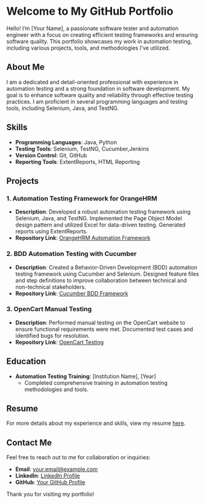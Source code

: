 # Welcome to My GitHub Portfolio

Hello! I’m [Your Name], a passionate software tester and automation engineer with a focus on creating efficient testing frameworks and ensuring software quality. This portfolio showcases my work in automation testing, including various projects, tools, and methodologies I've utilized.

## About Me

I am a dedicated and detail-oriented professional with experience in automation testing and a strong foundation in software development. My goal is to enhance software quality and reliability through effective testing practices. I am proficient in several programming languages and testing tools, including Selenium, Java, and TestNG.

## Skills

- **Programming Languages**: Java, Python
- **Testing Tools**: Selenium, TestNG, Cucumber,Jenkins
- **Version Control**: Git, GitHub
- **Reporting Tools**: ExtentReports, HTML Reporting

## Projects

### 1. Automation Testing Framework for OrangeHRM
- **Description**: Developed a robust automation testing framework using Selenium, Java, and TestNG. Implemented the Page Object Model design pattern and utilized Excel for data-driven testing. Generated reports using ExtentReports.
- **Repository Link**: [OrangeHRM Automation Framework](https://github.com/yourusername/orangehrm-automation)

### 2. BDD Automation Testing with Cucumber
- **Description**: Created a Behavior-Driven Development (BDD) automation testing framework using Cucumber and Selenium. Designed feature files and step definitions to improve collaboration between technical and non-technical stakeholders.
- **Repository Link**: [Cucumber BDD Framework](https://github.com/yourusername/cucumber-bdd-framework)

### 3. OpenCart Manual Testing
- **Description**: Performed manual testing on the OpenCart website to ensure functional requirements were met. Documented test cases and identified bugs for resolution.
- **Repository Link**: [OpenCart Testing](https://github.com/yourusername/opencart-testing)

## Education

- **Automation Testing Training**: [Institution Name], [Year]
  - Completed comprehensive training in automation testing methodologies and tools.
  
## Resume

For more details about my experience and skills, view my resume [here](https://your-resume-link.com).

## Contact Me

Feel free to reach out to me for collaboration or inquiries:

- **Email**: your.email@example.com
- **LinkedIn**: [LinkedIn Profile](https://www.linkedin.com/in/yourprofile)
- **GitHub**: [Your GitHub Profile](https://github.com/yourusername)

Thank you for visiting my portfolio!

